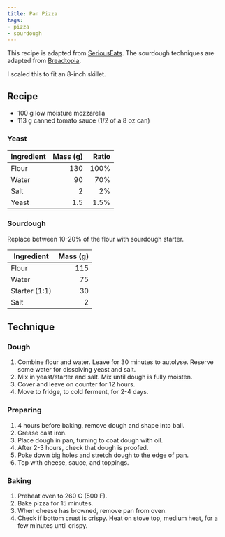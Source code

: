 ```yaml
---
title: Pan Pizza
tags:
- pizza
- sourdough
---
```


This recipe is adapted from [SeriousEats][1].
The sourdough techniques are adapted from [Breadtopia][2].

[1]: https://slice.seriouseats.com/2013/01/the-pizza-lab-the-worlds-easiest-pizza-no-knead-no-stretch-pan-pizza.html
[2]: https://breadtopia.com/sourdough-pizza/#zlrecipe-title

I scaled this to fit an 8-inch skillet.

## Recipe

- 100 g low moisture mozzarella
- 113 g canned tomato sauce (1/2 of a 8 oz can)

### Yeast

Ingredient | Mass (g) | Ratio
-|-:|-:
Flour | 130 | 100%
Water | 90 | 70%
Salt | 2 | 2%
Yeast | 1.5 | 1.5%

### Sourdough

Replace between 10-20% of the flour with sourdough starter.

Ingredient | Mass (g)
-|-:
Flour | 115
Water | 75
Starter (1:1) | 30
Salt | 2

## Technique

### Dough

1. Combine flour and water.
  Leave for 30 minutes to autolyse.
  Reserve some water for dissolving yeast and salt.
1. Mix in yeast/starter and salt.
  Mix until dough is fully moisten.
1. Cover and leave on counter for 12 hours.
1. Move to fridge, to cold ferment, for 2-4 days.

### Preparing

1. 4 hours before baking, remove dough and shape into ball.
1. Grease cast iron.
1. Place dough in pan, turning to coat dough with oil.
1. After 2-3 hours, check that dough is proofed.
1. Poke down big holes and stretch dough to the edge of pan.
1. Top with cheese, sauce, and toppings.

### Baking

1. Preheat oven to 260 C (500 F).
1. Bake pizza for 15 minutes.
1. When cheese has browned, remove pan from oven.
1. Check if bottom crust is crispy.
  Heat on stove top, medium heat, for a few minutes until crispy.
